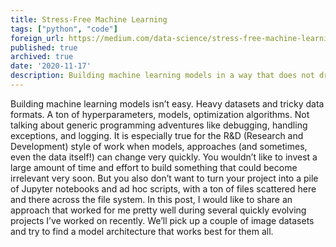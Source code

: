 ```yaml
---
title: Stress-Free Machine Learning
tags: ["python", "code"]
foreign_url: https://medium.com/data-science/stress-free-machine-learning-e4d0a411a56a
published: true
archived: true
date: '2020-11-17'
description: Building machine learning models in a way that does not drive you crazy
---
```


<!--preamble-->

Building machine learning models isn’t easy. Heavy datasets and tricky data formats. 
A ton of hyperparameters, models, optimization algorithms. Not talking about 
generic programming adventures like debugging, handling exceptions, and logging.
It is especially true for the R&D (Research and Development) style of work when 
models, approaches (and sometimes, even the data itself!) can change very quickly. 
You wouldn’t like to invest a large amount of time and effort to build something 
that could become irrelevant very soon. But you also don’t want to turn your 
project into a pile of Jupyter notebooks and ad hoc scripts, with a ton of files 
scattered here and there across the file system. In this post, I would like to 
share an approach that worked for me pretty well during several quickly evolving 
projects I’ve worked on recently. We’ll pick up a couple of image datasets and 
try to find a model architecture that works best for them all.

<!--more-->